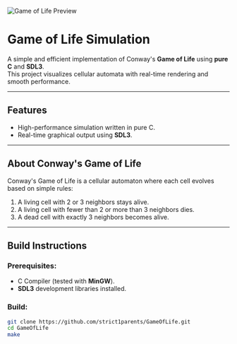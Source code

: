 
![Game of Life Preview](https://i.imgur.com/LcvSqFa.gif)


# Game of Life Simulation

A simple and efficient implementation of Conway's **Game of Life** using **pure C** and **SDL3**.  
This project visualizes cellular automata with real-time rendering and smooth performance.

---

## Features

- High-performance simulation written in pure C.
- Real-time graphical output using **SDL3**.

---

## About Conway's Game of Life

Conway's Game of Life is a cellular automaton where each cell evolves based on simple rules:

1. A living cell with 2 or 3 neighbors stays alive.
2. A living cell with fewer than 2 or more than 3 neighbors dies.
3. A dead cell with exactly 3 neighbors becomes alive.

---

## Build Instructions

### Prerequisites:
- C Compiler (tested with **MinGW**).
- **SDL3** development libraries installed.

### Build:

```bash
git clone https://github.com/strict1parents/GameOfLife.git
cd GameOfLife
make
```

